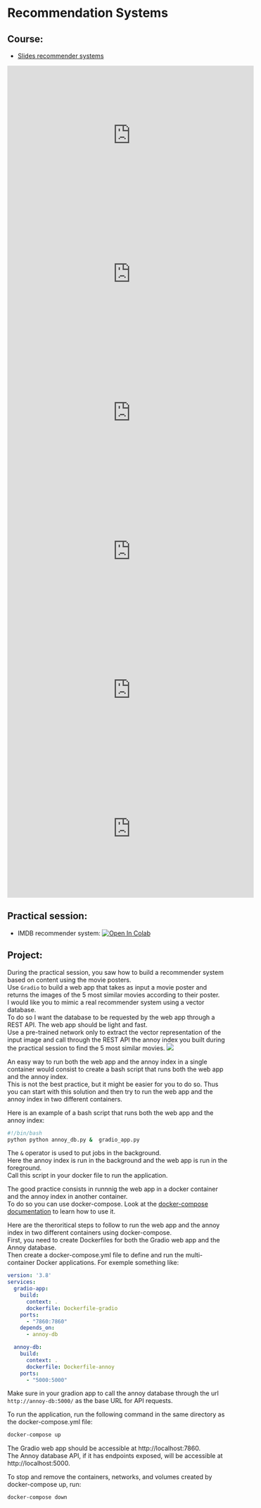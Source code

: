 # Recommendation Systems

## Course:

*   [Slides recommender systems](https://docs.google.com/presentation/d/1xUMmOn3vUXv8YgPmvTeXMLXDcSyOB9Sa8lLL2N2AXqk/edit?usp=sharing)  


<iframe width="560" height="315" src="https://www.youtube.com/embed/5TYgk0jZApc?si=NXGtORCgbxbQLJkj" title="YouTube video player" frameborder="0" allow="accelerometer; autoplay; clipboard-write; encrypted-media; gyroscope; picture-in-picture; web-share" allowfullscreen></iframe>

<iframe width="560" height="315" src="https://www.youtube.com/embed/Z5Vyx5AMnns?si=3Y7KOsqaoCSQRRjP" title="YouTube video player" frameborder="0" allow="accelerometer; autoplay; clipboard-write; encrypted-media; gyroscope; picture-in-picture; web-share" allowfullscreen></iframe>

<iframe width="560" height="315" src="https://www.youtube.com/embed/Hs-wURnnEwg?si=pqol8S2JlmY-lnrF" title="YouTube video player" frameborder="0" allow="accelerometer; autoplay; clipboard-write; encrypted-media; gyroscope; picture-in-picture; web-share" allowfullscreen></iframe>

<iframe width="560" height="315" src="https://www.youtube.com/embed/ztMvKeSOye8?si=k75YUUHzW7bpsAq-" title="YouTube video player" frameborder="0" allow="accelerometer; autoplay; clipboard-write; encrypted-media; gyroscope; picture-in-picture; web-share" allowfullscreen></iframe>

<iframe width="560" height="315" src="https://www.youtube.com/embed/eZHGfpP-FKQ?si=rTxfohLS737b1Bxq" title="YouTube video player" frameborder="0" allow="accelerometer; autoplay; clipboard-write; encrypted-media; gyroscope; picture-in-picture; web-share" allowfullscreen></iframe>

<iframe width="560" height="315" src="https://www.youtube.com/embed/fiSHiAKxuNo?si=wfZVN3ZT75reBP_U" title="YouTube video player" frameborder="0" allow="accelerometer; autoplay; clipboard-write; encrypted-media; gyroscope; picture-in-picture; web-share" allowfullscreen></iframe>

## Practical session:
*   IMDB recommender system: [![Open In Colab](https://colab.research.google.com/assets/colab-badge.svg)](https://colab.research.google.com/github/DavidBert/AIF2024/blob/main/rec_sys/recommender_systems/INSA_Reco.ipynb)

<!-- *   Solution: [![Open In Colab](https://colab.research.google.com/assets/colab-badge.svg)](https://colab.research.google.com/github/DavidBert/AIF2024/blob/solutions/rec_sys/recommender_systems/INSA_Reco_solution.ipynb) -->

## Project:

During the practical session, you saw how to build a recommender system based on content using the movie posters.  
Use `Gradio` to build a web app that takes as input a movie poster and returns the images of the 5 most similar movies according to their poster.  
I would like you to mimic a real recommender system using a vector database.  
To do so I want the database to be requested by the web app through a REST API. 
The web app should be light and fast.  
Use a pre-trained network only to extract the vector representation of the input image and call through the REST API the annoy index you built during the practical session to find the 5 most similar movies.
![](schema.png)    



An easy way to run both the web app and the annoy index in a single  container would consist to create a bash script that runs both the web app and the annoy index.  
This is not the best practice, but it might be easier for you to do so. Thus you can start with this solution and then try to run the web app and the annoy index in two different containers.

Here is an example of a bash script that runs both the web app and the annoy index:  
```bash
#!/bin/bash
python python annoy_db.py &  gradio_app.py 
```

The ``&`` operator is used to put jobs in the background.  
Here the annoy index is run in the background and the web app is run in the foreground.  
Call this script in your docker file to run the application.

The good practice consists in runnnig the web app in a docker container and the annoy index in another container.  
To do so you can use docker-compose. 
Look at the [docker-compose documentation](https://docs.docker.com/compose/gettingstarted/) to learn how to use it. 

Here are the theroritical steps to follow to run the web app and the annoy index in two different containers using docker-compose.  
First, you need to create Dockerfiles for both the Gradio web app and the Annoy database.  
Then create a docker-compose.yml file to define and run the multi-container Docker applications. For exemple something like:  

```yaml	
version: '3.8'
services:
  gradio-app:
    build:
      context: .
      dockerfile: Dockerfile-gradio
    ports:
      - "7860:7860"
    depends_on:
      - annoy-db

  annoy-db:
    build:
      context: .
      dockerfile: Dockerfile-annoy
    ports:
      - "5000:5000"
```
Make sure in your gradion app to call the annoy database through the url `http://annoy-db:5000/` as the base URL for API requests.

To run the application, run the following command in the same directory as the docker-compose.yml file:

```bash
docker-compose up
```

The Gradio web app should be accessible at http://localhost:7860.  
The Annoy database API, if it has endpoints exposed, will be accessible at http://localhost:5000.

To stop and remove the containers, networks, and volumes created by docker-compose up, run:
    
```bash
docker-compose down
```
